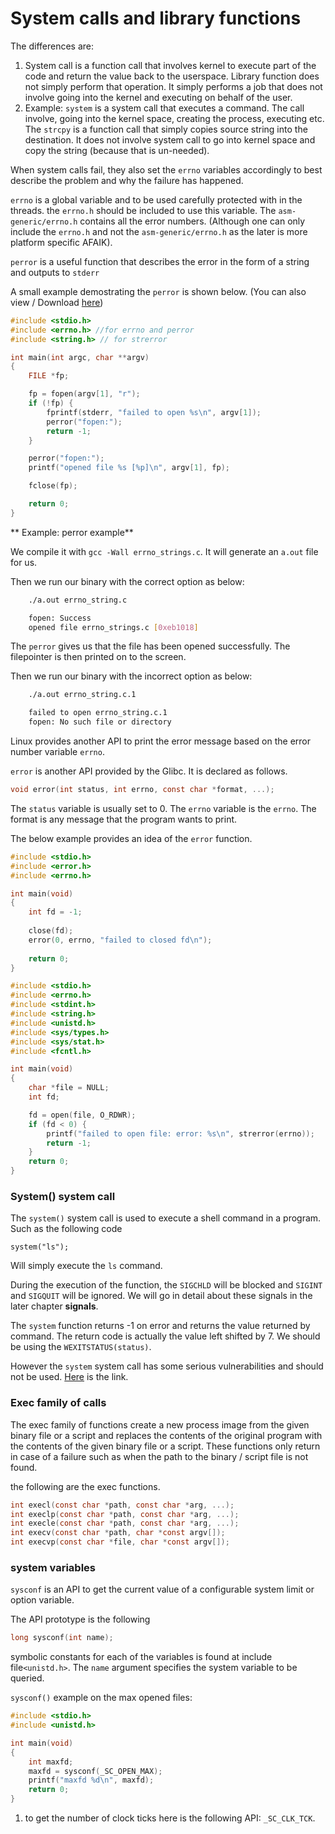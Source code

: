 # System calls and library functions

The differences are:

1. System call is a function call that involves kernel to execute part of the code and return the value back to the userspace. Library function does not simply perform that operation. It simply performs a job that does not involve going into the kernel and executing on behalf of the user.
2. Example: `system` is a system call that executes a command. The call involve, going into the kernel space, creating the process, executing etc. The `strcpy` is a function call that simply copies source string into the destination. It does not involve system call to go into kernel space and copy the string \(because that is un-needed\).

When system calls fail, they also set the `errno` variables accordingly to best describe the problem and why the failure has happened.

`errno` is a global variable and to be used carefully protected with in the threads. the `errno.h` should be included to use this variable. The `asm-generic/errno.h` contains all the error numbers. \(Although one can only include the `errno.h` and not the `asm-generic/errno.h` as the later is more platform specific AFAIK\).

`perror` is a useful function that describes the error in the form of a string and outputs to `stderr`

A small example demostrating the `perror` is shown below. \(You can also view \/ Download [here](https://github.com/DevNaga/gists/blob/master/errno_strings.c)\)

```c
#include <stdio.h>
#include <errno.h> //for errno and perror
#include <string.h> // for strerror

int main(int argc, char **argv)
{
    FILE *fp;

    fp = fopen(argv[1], "r");
    if (!fp) {
        fprintf(stderr, "failed to open %s\n", argv[1]);
        perror("fopen:");
        return -1;
    }

    perror("fopen:");
    printf("opened file %s [%p]\n", argv[1], fp);

    fclose(fp);

    return 0;
}
```

**
Example: perror example**

We compile it with `gcc -Wall errno_strings.c`. It will generate an `a.out` file for us.

Then we run our binary with the correct option as below:

```bash
    ./a.out errno_string.c

    fopen: Success
    opened file errno_strings.c [0xeb1018]
```

The `perror` gives us that the file has been opened successfully. The filepointer is then printed on to the screen.

Then we run our binary with the incorrect option as below:

```bash
    ./a.out errno_string.c.1

    failed to open errno_string.c.1
    fopen: No such file or directory
```

Linux provides another API to print the error message based on the error number variable `errno`.

`error` is another API provided by the Glibc. It is declared as follows.

```c
void error(int status, int errno, const char *format, ...);
```

The `status` variable is usually set to 0. The `errno` variable is the `errno`.
The format is any message that the program wants to print.

The below example provides an idea of the `error` function.

```c
#include <stdio.h>
#include <error.h>
#include <errno.h>

int main(void)
{
    int fd = -1;
    
    close(fd);
    error(0, errno, "failed to closed fd\n");
    
    return 0;
}
```

```c
#include <stdio.h>
#include <errno.h>
#include <stdint.h>
#include <string.h>
#include <unistd.h>
#include <sys/types.h>
#include <sys/stat.h>
#include <fcntl.h>

int main(void)
{
    char *file = NULL;
    int fd;

    fd = open(file, O_RDWR);
    if (fd < 0) {
        printf("failed to open file: error: %s\n", strerror(errno));
        return -1;
    }
    return 0;
}
```

### System\(\) system call

The `system()` system call is used to execute a shell command in a program. Such as the following code

```
system("ls");
```

Will simply execute the `ls` command.

During the execution of the function, the `SIGCHLD` will be blocked and `SIGINT` and `SIGQUIT` will be ignored. We will go in detail about these signals in the later chapter **signals**.

The `system` function returns -1 on error and returns the value returned by command. The return code is actually the value left shifted by 7. We should be using the `WEXITSTATUS(status)`.

However the `system` system call has some serious vulnerabilities and should not be used. [Here](https://www.securecoding.cert.org/confluence/pages/viewpage.action?pageId=2130132) is the link.

### Exec family of calls

The exec family of functions create a new process image from the given binary file or a script and replaces the contents of the original program with the contents of the given binary file or a script. These functions only return in case of a failure such as when the path to the binary \/ script file is not found.

the following are the exec functions.

```c
int execl(const char *path, const char *arg, ...);
int execlp(const char *path, const char *arg, ...);
int execle(const char *path, const char *arg, ...);
int execv(const char *path, char *const argv[]);
int execvp(const char *file, char *const argv[]);

```

### system variables

`sysconf` is an API to get the current value of a configurable system limit or option variable.

The API prototype is the following

```c
long sysconf(int name);
```

symbolic constants for each of the variables is found at include file`<unistd.h>`. The `name` argument specifies the system variable to be queried.

`sysconf()` example on the max opened files:

```c
#include <stdio.h>
#include <unistd.h>

int main(void)
{
    int maxfd;
    maxfd = sysconf(_SC_OPEN_MAX);
    printf("maxfd %d\n", maxfd);
    return 0;
}
```

1. to get the number of clock ticks here is the following API: `_SC_CLK_TCK`.

